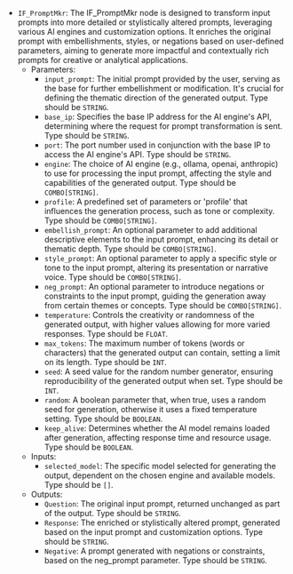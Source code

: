 - `IF_PromptMkr`: The IF_PromptMkr node is designed to transform input prompts into more detailed or stylistically altered prompts, leveraging various AI engines and customization options. It enriches the original prompt with embellishments, styles, or negations based on user-defined parameters, aiming to generate more impactful and contextually rich prompts for creative or analytical applications.
    - Parameters:
        - `input_prompt`: The initial prompt provided by the user, serving as the base for further embellishment or modification. It's crucial for defining the thematic direction of the generated output. Type should be `STRING`.
        - `base_ip`: Specifies the base IP address for the AI engine's API, determining where the request for prompt transformation is sent. Type should be `STRING`.
        - `port`: The port number used in conjunction with the base IP to access the AI engine's API. Type should be `STRING`.
        - `engine`: The choice of AI engine (e.g., ollama, openai, anthropic) to use for processing the input prompt, affecting the style and capabilities of the generated output. Type should be `COMBO[STRING]`.
        - `profile`: A predefined set of parameters or 'profile' that influences the generation process, such as tone or complexity. Type should be `COMBO[STRING]`.
        - `embellish_prompt`: An optional parameter to add additional descriptive elements to the input prompt, enhancing its detail or thematic depth. Type should be `COMBO[STRING]`.
        - `style_prompt`: An optional parameter to apply a specific style or tone to the input prompt, altering its presentation or narrative voice. Type should be `COMBO[STRING]`.
        - `neg_prompt`: An optional parameter to introduce negations or constraints to the input prompt, guiding the generation away from certain themes or concepts. Type should be `COMBO[STRING]`.
        - `temperature`: Controls the creativity or randomness of the generated output, with higher values allowing for more varied responses. Type should be `FLOAT`.
        - `max_tokens`: The maximum number of tokens (words or characters) that the generated output can contain, setting a limit on its length. Type should be `INT`.
        - `seed`: A seed value for the random number generator, ensuring reproducibility of the generated output when set. Type should be `INT`.
        - `random`: A boolean parameter that, when true, uses a random seed for generation, otherwise it uses a fixed temperature setting. Type should be `BOOLEAN`.
        - `keep_alive`: Determines whether the AI model remains loaded after generation, affecting response time and resource usage. Type should be `BOOLEAN`.
    - Inputs:
        - `selected_model`: The specific model selected for generating the output, dependent on the chosen engine and available models. Type should be `[]`.
    - Outputs:
        - `Question`: The original input prompt, returned unchanged as part of the output. Type should be `STRING`.
        - `Response`: The enriched or stylistically altered prompt, generated based on the input prompt and customization options. Type should be `STRING`.
        - `Negative`: A prompt generated with negations or constraints, based on the neg_prompt parameter. Type should be `STRING`.
